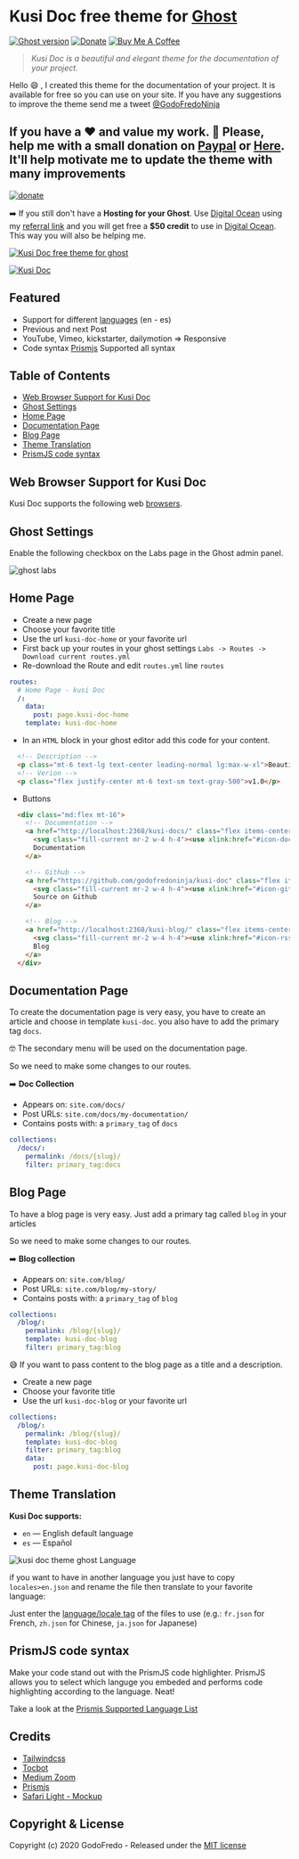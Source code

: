 # Kusi Doc free theme for [Ghost](https://github.com/tryghost/ghost/)

[![Ghost version](https://img.shields.io/badge/Ghost-3.x-brightgreen.svg)](https://github.com/TryGhost/Ghost)
[![Donate](https://img.shields.io/badge/donate-paypal-blue.svg)](https://www.paypal.me/godofredoninja)
[![Buy Me A Coffee](https://img.shields.io/badge/-Buy%20Me%20A%20Coffee-%23FF813F)](https://www.buymeacoffee.com/GodoFredoNinja)

> *Kusi Doc is a beautiful and elegant theme for the documentation of your project.*

Hello :smile: , I created this theme for the documentation of your project.
It is available for free so you can use on your site. If you have any suggestions to improve the theme send me a tweet [@GodoFredoNinja](https://goo.gl/y3aivK)

## If you have a :heart: and value my work. :pray: Please, help me with a small donation on [Paypal](https://www.paypal.me/godofredoninja) or [Here](https://www.paypal.com/cgi-bin/webscr?cmd=_s-xclick&hosted_button_id=Y7UB5Q8GVN3HN&source=url). It'll help motivate me to update the theme with many improvements

[![donate](./donate.gif)](https://www.paypal.me/godofredoninja)

:arrow_right: If you still don't have a **Hosting for your Ghost**. Use [Digital Ocean](https://m.do.co/c/710a27a3b3de) using my [referral link]((https://m.do.co/c/710a27a3b3de)) and you will get free a **$50 credit** to use in [Digital Ocean]((https://m.do.co/c/710a27a3b3de)). This way you will also be helping me.

[![Kusi Doc free theme for ghost](./screenshot.jpg)](https://godofredo.ninja)

[![Kusi Doc](./documentation/doc-blog.jpg)](https://raw.githubusercontent.com/godofredoninja/kusi-doc/master/documentation/doc-blog.jpg)

## Featured

- Support for different [languages](http://themes.ghost.org/docs/i18n#section-how-to-add-any-language) (en - es)
- Previous and next Post
- YouTube, Vimeo, kickstarter, dailymotion => Responsive
- Code syntax [Prismjs](http://prismjs.com/index.html#languages-list) Supported all syntax

## Table of Contents

- [Web Browser Support for Kusi Doc](#web-browser-support-for-kusi-doc)
- [Ghost Settings](#ghost-settings)
- [Home Page](#home-page)
- [Documentation Page](#documentation-page)
- [Blog Page](#blog-page)
- [Theme Translation](#theme-translation)
- [PrismJS code syntax](#prismjs-code-syntax)

## Web Browser Support for Kusi Doc

Kusi Doc supports the following web [browsers](http://caniuse.com/#search=flexbox).

## Ghost Settings

Enable the following checkbox on the Labs page in the Ghost admin panel.

![ghost labs](./documentation/ghost-settings.jpg)

## Home Page

- Create a new page
- Choose your favorite title
- Use the url `kusi-doc-home` or your favorite url
- First back up your routes in your ghost settings `Labs -> Routes -> Download current routes.yml`
- Re-download the Route and edit `routes.yml` line `routes`

```yaml
routes:
  # Home Page - kusi Doc
  /:
    data:
      post: page.kusi-doc-home
    template: kusi-doc-home
```

- In an `HTML` block in your ghost editor add this code for your content.

```html
  <!-- Description -->
  <p class="mt-6 text-lg text-center leading-normal lg:max-w-xl">Beautiful and elegant theme for the documentation of your project.</p>
  <!-- Verion -->
  <p class="flex justify-center mt-6 text-sm text-gray-500">v1.0</p>
```

- Buttons

```html
  <div class="md:flex mt-16">
    <!-- Documentation -->
    <a href="http://localhost:2368/kusi-docs/" class="flex items-center mt-2 mx-2 px-4 py-2 rounded-lg border text-gray-700 hover:bg-gray-200 hover:border-gray-500">
      <svg class="fill-current mr-2 w-4 h-4"><use xlink:href="#icon-doc"></use></svg>
      Documentation
    </a>

    <!-- Github -->
    <a href="https://github.com/godofredoninja/kusi-doc" class="flex items-center mt-2 mx-2 px-4 py-2 rounded-lg border text-gray-700 hover:bg-gray-200 hover:border-gray-500">
      <svg class="fill-current mr-2 w-4 h-4"><use xlink:href="#icon-github"></use></svg>
      Source on Github
    </a>

    <!-- Blog -->
    <a href="http://localhost:2368/kusi-blog/" class="flex items-center mt-2 mx-2 px-4 py-2 rounded-lg border text-gray-700 hover:bg-gray-200 hover:border-gray-500">
      <svg class="fill-current mr-2 w-4 h-4"><use xlink:href="#icon-rss"></use></svg>
      Blog
    </a>
  </div>
```

## Documentation Page

To create the documentation page is very easy, you have to create an article and choose in template `kusi-doc`. you also have to add the primary tag `docs`.

:nerd_face: The secondary menu will be used on the documentation page.

So we need to make some changes to our routes.

:arrow_right: **Doc Collection**

- Appears on: `site.com/docs/`
- Post URLs: `site.com/docs/my-documentation/`
- Contains posts with: a `primary_tag` of `docs`

```yaml
collections:
  /docs/:
    permalink: /docs/{slug}/
    filter: primary_tag:docs
```

## Blog Page

To have a blog page is very easy. Just add a primary tag called `blog` in your articles

So we need to make some changes to our routes.

:arrow_right: **Blog collection**

- Appears on: `site.com/blog/`
- Post URLs: `site.com/blog/my-story/`
- Contains posts with: a `primary_tag` of `blog`

```yaml
collections:
  /blog/:
    permalink: /blog/{slug}/
    template: kusi-doc-blog
    filter: primary_tag:blog
```

:sweat_smile: If you want to pass content to the blog page as a title and a description.

- Create a new page
- Choose your favorite title
- Use the url `kusi-doc-blog` or your favorite url

```yaml
collections:
  /blog/:
    permalink: /blog/{slug}/
    template: kusi-doc-blog
    filter: primary_tag:blog
    data:
      post: page.kusi-doc-blog
```

## Theme Translation

**Kusi Doc supports:**

- `en` — English default language
- `es` — Español

![kusi doc theme ghost Language](./documentation/language.jpg)

if you want to have in another language you just have to copy `locales>en.json` and rename the file then translate to your favorite language:

Just enter the [language/locale tag](https://www.w3schools.com/tags/ref_language_codes.asp) of the files to use (e.g.: `fr.json` for French, `zh.json` for Chinese, `ja.json` for Japanese)

## PrismJS code syntax

Make your code stand out with the PrismJS code highlighter.
PrismJS allows you to select which languge you embeded and performs code highlighting according to the language. Neat!

Take a look at the [Prismjs Supported Language List](http://prismjs.com/#languages-list)

## Credits

- [Tailwindcss](https://github.com/tailwindcss/tailwindcss)
- [Tocbot](https://github.com/tscanlin/tocbot)
- [Medium Zoom](https://github.com/francoischalifour/medium-zoom)
- [Prismjs](http://prismjs.com/)
- [Safari Light - Mockup](https://www.uplabs.com/posts/safari-light-version)

## Copyright & License

Copyright (c) 2020 GodoFredo - Released under the [MIT license](LICENSE)
